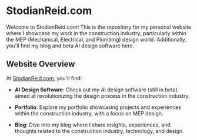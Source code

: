 # StodianReid.com

Welcome to StodianReid.com! This is the repository for my personal website where I showcase my work in the construction industry, particularly within the MEP (Mechanical, Electrical, and Plumbing) design world. Additionally, you'll find my blog and beta AI design software here.

## Website Overview

At [StodianReid.com](https://stodianreid.com), you'll find:

- **AI Design Software**: Check out my AI design software (still in beta) aimed at revolutionizing the design process in the construction industry.

- **Portfolio**: Explore my portfolio showcasing projects and experiences within the construction industry, with a focus on MEP design.
  
- **Blog**: Dive into my blog where I share insights, experiences, and thoughts related to the construction industry, technology, and design.



